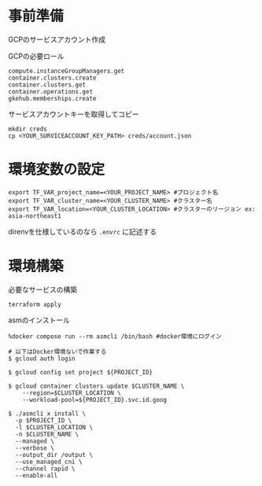 # 事前準備
GCPのサービスアカウント作成

GCPの必要ロール
```
compute.instanceGroupManagers.get
container.clusters.create
container.clusters.get
container.operations.get
gkehub.memberships.create
```

サービスアカウントキーを取得してコピー
```
mkdir creds
cp <YOUR_SURVICEACCOUNT_KEY_PATH> creds/account.json
```

# 環境変数の設定

```
export TF_VAR_project_name=<YOUR_PROJECT_NAME> #プロジェクト名
export TF_VAR_cluster_name=<YOUR_CLUSTER_NAME> #クラスター名
export TF_VAR_location=<YOUR_CLUSTER_LOCATION> #クラスターのリージョン ex: asia-northeast1
```
direnvを仕様しているのなら `.envrc` に記述する

# 環境構築
必要なサービスの構築
```
terraform apply
```

asmのインストール
```
%docker compose run --rm asmcli /bin/bash #docker環境にログイン

# 以下はDocker環境ないで作業する
$ gcloud auth login

$ gcloud config set project ${PROJECT_ID}

$ gcloud container clusters update $CLUSTER_NAME \
    --region=$CLUSTER_LOCATION \
    --workload-pool=${PROJECT_ID}.svc.id.goog

$ ./asmcli x install \
  -p $PROJECT_ID \
  -l $CLUSTER_LOCATION \
  -n $CLUSTER_NAME \
  --managed \
  --verbose \
  --output_dir /output \
  --use_managed_cni \
  --channel rapid \
  --enable-all
```